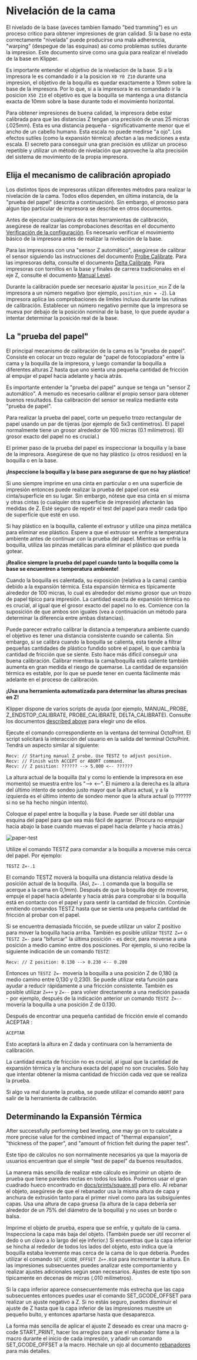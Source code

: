 # Nivelación de la cama

El nivelado de la base (aveces tambien llamado "bed tramming") es un proceso critico para obtener impresiones de gran calidad. Si la base no esta correctamente "nivelada" puede producirse una mala adherencia, "warping" (despegue de las esquinas) asi como problemas sutiles durante la impresion. Este documento sirve como una guia para realizar el nivelado de la base en Klipper.

Es importante entender el objetivo de la nivelacion de la base. Si a la impresora le es comandado ir a la posicion `X0 Y0 Z10` durante una impresion, el objetivo de la boquilla es quedar exactamente a 10mm sobre la base de la impresora. Por lo que, si a la impresora le es comandado ir la posicion `X50 Z10` el objetivo es que la boquilla se mantenga a una distancia exacta de 10mm sobre la base durante todo el movimiento horizontal.

Para obtener impresiones de buena calidad, la impresora debe estar calibrada para que las distancias Z tengan una precisión de unas 25 micras (.025mm). Esta es una distancia pequeña - significativamente menor que el ancho de un cabello humano. Esta escala no puede medirse "a ojo". Los efectos sutiles (como la expansión térmica) afectan a las mediciones a esta escala. El secreto para conseguir una gran precisión es utilizar un proceso repetible y utilizar un método de nivelación que aproveche la alta precisión del sistema de movimiento de la propia impresora.

## Elija el mecanismo de calibración apropiado

Los distintos tipos de impresoras utilizan diferentes métodos para realizar la nivelación de la cama. Todos ellos dependen, en última instancia, de la "prueba del papel" (descrita a continuación). Sin embargo, el proceso para algun tipo particular de impresora se describe en otros documentos.

Antes de ejecutar cualquiera de estas herramientas de calibración, asegúrese de realizar las comprobaciones descritas en el documento [Verificación de la configuración](Config_checks.md). Es necesario verificar el movimiento básico de la impresora antes de realizar la nivelación de la base.

Para las impresoras con una "sensor Z automático", asegúrese de calibrar el sensor siguiendo las instrucciones del documento [Probe Calibrate](Probe_Calibrate.md). Para las impresoras delta, consulte el documento [Delta Calibrate](Delta_Calibrate.md). Para impresoras con tornillos en la base y finales de carrera tradicionales en el eje Z, consulte el documento [Manual Level](Manual_Level.md).

Durante la calibración puede ser necesario ajustar la `position_min` Z de la impresora a un número negativo (por ejemplo, `position_min = -2`). La impresora aplica las comprobaciones de límites incluso durante las rutinas de calibración. Establecer un número negativo permite que la impresora se mueva por debajo de la posición nominal de la base, lo que puede ayudar a intentar determinar la posición real de la base.

## La "prueba del papel"

El principal mecanismo de calibración de la cama es la "prueba de papel". Consiste en colocar un trozo regular de "papel de fotocopiadora" entre la cama y la boquilla de la impresora, y luego comandar la boquilla a diferentes alturas Z hasta que uno sienta una pequeña cantidad de fricción al empujar el papel hacia adelante y hacia atrás.

Es importante entender la "prueba del papel" aunque se tenga un "sensor Z automático". A menudo es necesario calibrar el propio sensor para obtener buenos resultados. Esa calibración del sensor se realiza mediante esta "prueba de papel".

Para realizar la prueba del papel, corte un pequeño trozo rectangular de papel usando un par de tijeras (por ejemplo de 5x3 centímetros). El papel normalmente tiene un grosor alrededor de 100 micras (0.1 milímetros). (El grosor exacto del papel no es crucial.)

El primer paso de la prueba del papel es inspeccionar la boquilla y la base de la impresora. Asegúrese de que no hay plástico (u otros residuos) en la boquilla o en la base.

**¡Inspeccione la boquilla y la base para asegurarse de que no hay plástico!**

Si uno siempre imprime en una cinta en particular o en una superficie de impresión entonces puede realizar la prueba del papel con esa cinta/superficie en su lugar. Sin embargo, nótese que esa cinta en sí misma y otras cintas (o cualquier otra superficie de impresión) afectarán las medidas de Z. Esté seguro de repetir el test del papel para medir cada tipo de superficie que esté en uso.

Si hay plástico en la boquilla, caliente el extrusor y utilize una pinza metálica para eliminar ese plástico. Espere a que el extrusor se enfríe a temperatura ambiente antes de continuar con la prueba del papel. Mientras se enfría la boquilla, utiliza las pinzas metálicas para eliminar el plástico que pueda gotear.

**¡Realice siempre la prueba del papel cuando tanto la boquilla como la base se encuentren a temperatura ambiente!**

Cuando la boquilla es calentada, su exposición (relativa a la cama) cambia debido a la expansión térmica. Esta expansión térmica es típicamente alrededor de 100 micras, lo cual es alrededor del mismo grosor que un trozo de papel típico para impresión. La cantidad exacta de expansión térmica no es crucial, al igual que el grosor exacto del papel no lo es. Comience con la suposición de que ambos son iguales (vea a continuación un método para determinar la diferencia entre ambas distancias).

Puede parecer extraño calibrar la distancia a temperatura ambiente cuando el objetivo es tener una distancia consistente cuando se calienta. Sin embargo, si se calibra cuando la boquilla se calienta, esta tiende a filtrar pequeñas cantidades de plástico fundido sobre el papel, lo que cambia la cantidad de fricción que se siente. Esto hace más difícil conseguir una buena calibración. Calibrar mientras la cama/boquilla está caliente también aumenta en gran medida el riesgo de quemarse. La cantidad de expansión térmica es estable, por lo que se puede tener en cuenta fácilmente más adelante en el proceso de calibración.

**¡Usa una herramienta automatizada para determinar las alturas precisas en Z!**

Klipper dispone de varios scripts de ayuda (por ejemplo, MANUAL_PROBE, Z_ENDSTOP_CALIBRATE, PROBE_CALIBRATE, DELTA_CALIBRATE). Consulte los documentos [described above](#elegir-el-mecanismo-de-calibración-apropiado) para elegir uno de ellos.

Ejecute el comando correspondiente en la ventana del terminal OctoPrint. El script solicitará la interacción del usuario en la salida del terminal OctoPrint. Tendrá un aspecto similar al siguiente:

```
Recv: // Starting manual Z probe. Use TESTZ to adjust position.
Recv: // Finish with ACCEPT or ABORT command.
Recv: // Z position: ?????? --> 5.000 <-- ??????
```

La altura actual de la boquilla (tal y como lo entiende la impresora en ese momento) se muestra entre los "--> <--". El número a la derecha es la altura del último intento de sondeo justo mayor que la altura actual, y a la izquierda es el último intento de sondeo menor que la altura actual (o ?????? si no se ha hecho ningún intento).

Coloque el papel entre la boquilla y la base. Puede ser útil doblar una esquina del papel para que sea más fácil de agarrar. (Procura no empujar hacia abajo la base cuando muevas el papel hacia delante y hacia atrás.)

![paper-test](img/paper-test.jpg)

Utilize el comando TESTZ para comandar a la boquilla a moverse más cerca del papel. Por ejemplo:

```
TESTZ Z=-.1
```

El comando TESTZ moverá la boquilla una distancia relativa desde la posición actual de la boquilla. (Así, `Z=-.1` comanda que la boquilla se acerque a la cama en 0,1mm). Después de que la boquilla deje de moverse, empuje el papel hacia adelante y hacia atrás para comprobar si la boquilla está en contacto con el papel y para sentir la cantidad de fricción. Continúe emitiendo comandos TESTZ hasta que se sienta una pequeña cantidad de fricción al probar con el papel.

Si se encuentra demasiada fricción, se puede utilizar un valor Z positivo para mover la boquilla hacia arriba. También es posible utilizar `TESTZ Z=+` o `TESTZ Z=-` para "bifurcar" la última posición - es decir, para moverse a una posición a medio camino entre dos posiciones. Por ejemplo, si uno recibe la siguiente indicación de un comando `TESTZ`:

```
Recv: // Z position: 0.130 --> 0.230 <-- 0.280
```

Entonces un `TESTZ Z=-` movería la boquilla a una posición Z de 0,180 (a medio camino entre 0,130 y 0,230). Se puede utilizar esta función para ayudar a reducir rápidamente a una fricción consistente. También es posible utilizar `Z=++` y `Z=--` para volver directamente a una medición pasada - por ejemplo, después de la indicación anterior un comando `TESTZ Z=--` movería la boquilla a una posición Z de 0.130.

Después de encontrar una pequeña cantidad de fricción envíe el comando ACEPTAR :

```
ACEPTAR
```

Esto aceptará la altura en Z dada y continuara con la herramienta de calibración.

La cantidad exacta de fricción no es crucial, al igual que la cantidad de expansión térmica y la anchura exacta del papel no son cruciales. Sólo hay que intentar obtener la misma cantidad de fricción cada vez que se realiza la prueba.

Si algo va mal durante la prueba, se puede utilizar el comando `ABORT` para salir de la herramienta de calibración.

## Determinando la Expansión Térmica

After successfully performing bed leveling, one may go on to calculate a more precise value for the combined impact of "thermal expansion", "thickness of the paper", and "amount of friction felt during the paper test".

Este tipo de cálculos no son normalmente necesarios ya que la mayoría de usuarios encuentran que el simple "test de papel" da buenos resultados.

La manera más sencilla de realizar este cálculo es imprimir un objeto de prueba que tiene paredes rectas en todos los lados. Podemos usar el gran cuadrado hueco encontrado en [docs/prints/square.stl](prints/square.stl) para ello. Al rebanar el objeto, asegúrese de que el rebanador usa la misma altura de capa y anchura de extrusión tanto para el primer nivel como para las subsiguientes capas. Usa una altura de capa gruesa (la altura de la capa debería ser alrededor de un 75% del diámetro de la boquilla) y no uses un borde o balsa.

Imprime el objeto de prueba, espera que se enfríe, y quítalo de la cama. Inspecciona la capa más baja del objeto. (También puede ser útil recorrer el dedo o un clavo a lo largo del eje inferior.) Si encuentras que la capa inferior se hincha al rededor de todos los lados del objeto, esto indica que la boquilla estaba levemente mas cerca de la cama de lo que debería. Puedes utilizar el comando `SET_GCODE_OFFSET Z=+.010` para incrementar la altura. En las impresiones subsecuentes puedes analizar este comportamiento y realizar ajustes adicionales según sean necesarios. Ajustes de este tipo son típicamente en decenas de micras (.010 milímetros).

Si la capa inferior aparece consecuentemente más estrecha que las capa subsecuentes entonces puedes usar el comando SET_GCODE_OFFSET para realizar un ajuste negativo a Z. Si no estás seguro, puedes disminuir el ajuste de Z hasta que la capa inferior de las impresiones muestre un pequeño bulto, y entonces apartarse hasta que desaparezca.

La forma más sencilla de aplicar el ajuste Z deseado es crear una macro g-code START_PRINT, hacer los arreglos para que el rebanador llame a la macro durante el inicio de cada impresión, y añadir un comando SET_GCODE_OFFSET a la macro. Héchale un ojo al documento [rebanadores](Slicers.md) para más detalles.
